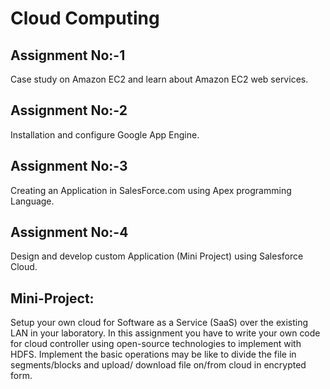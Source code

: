 # Cloud Computing

## Assignment No:-1

Case study on Amazon EC2 and learn about Amazon EC2 web services.

## Assignment No:-2

Installation and configure Google App Engine.

## Assignment No:-3

Creating an Application in SalesForce.com using Apex programming Language.

## Assignment No:-4

Design and develop custom Application (Mini Project) using Salesforce Cloud.

## Mini-Project:

Setup your own cloud for Software as a Service (SaaS) over the existing LAN
in your laboratory. In this assignment you have to write your own code for
cloud controller using open-source technologies to implement with HDFS.
Implement the basic operations may be like to divide the file in segments/blocks
and upload/ download file on/from cloud in encrypted form.

